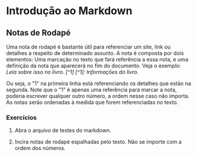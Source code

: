﻿# Introdução ao Markdown

## Notas de Rodapé

Uma nota de rodapé é bastante útil para referenciar um site, link  ou detalhes a respeito de determinado assunto.
A nota é composta por dois elementos: Uma marcação no texto que fará referência a essa nota, e uma definição da nota que aparecerá no fim do documento.
Veja o exemplo:
*Leia sobre isso no livro. [^1]*
*[^1]: Informações do livro.*

Ou seja, o "1" na primeira linha está referenciando os detalhes que estão na segunda.
Note que o "1" é apenas uma referência para marcar a nota, poderia escrever qualquer outro número, a ordem nesse caso não importa.
As notas serão ordenadas à medida que forem referenciadas no texto.

### Exercícios

1. Abra o arquivo de testes do markdown.

2. Incira notas de rodapé espalhadas pelo texto. Não se importe com a ordem dos números.